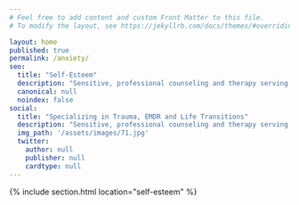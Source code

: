 ```yaml
---
# Feel free to add content and custom Front Matter to this file.
# To modify the layout, see https://jekyllrb.com/docs/themes/#overriding-theme-defaults

layout: home
published: true
permalink: /anxiety/
seo:
  title: "Self-Esteem"
  description: "Sensitive, professional counseling and therapy serving the Portland area."
  canonical: null
  noindex: false
social:
  title: "Specializing in Trauma, EMDR and Life Transitions"
  description: "Sensitive, professional counseling and therapy serving the Portland, OR area."
  img_path: '/assets/images/71.jpg'
  twitter:
    author: null
    publisher: null
    cardtype: null
---
```


{% include section.html location="self-esteem" %}
